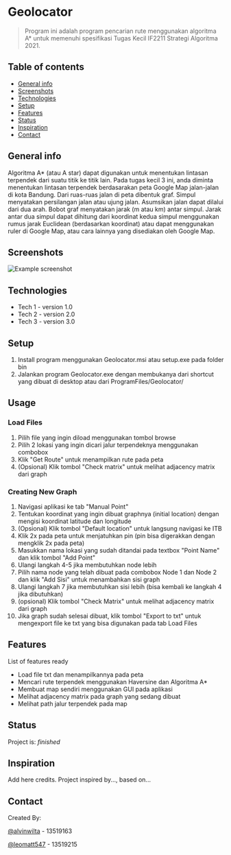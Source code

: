 # Geolocator
> Program ini adalah program pencarian rute menggunakan algoritma A* untuk memenuhi spesifikasi Tugas Kecil IF2211 Strategi Algoritma 2021.

## Table of contents
* [General info](#general-info)
* [Screenshots](#screenshots)
* [Technologies](#technologies)
* [Setup](#setup)
* [Features](#features)
* [Status](#status)
* [Inspiration](#inspiration)
* [Contact](#contact)

## General info
Algoritma A* (atau A star) dapat digunakan untuk menentukan lintasan terpendek dari suatu titik ke titik lain. Pada tugas kecil 3 ini, anda diminta menentukan lintasan terpendek berdasarakan peta Google Map jalan-jalan di kota Bandung. Dari ruas-ruas jalan di peta dibentuk graf. Simpul menyatakan persilangan jalan atau ujung jalan. Asumsikan jalan dapat dilalui dari dua arah. Bobot graf menyatakan jarak (m atau km) antar simpul. Jarak antar dua simpul dapat dihitung dari koordinat kedua simpul menggunakan rumus jarak Euclidean (berdasarkan koordinat) atau dapat menggunakan ruler di Google Map, atau cara lainnya yang disediakan oleh Google Map.

## Screenshots
![Example screenshot](./img/screenshot.png)

## Technologies
* Tech 1 - version 1.0
* Tech 2 - version 2.0
* Tech 3 - version 3.0

## Setup
1. Install program menggunakan Geolocator.msi atau setup.exe pada folder bin
2. Jalankan program Geolocator.exe dengan membukanya dari shortcut yang dibuat di desktop atau dari ProgramFiles/Geolocator/

## Usage
### Load Files
1. Pilih file yang ingin diload menggunakan tombol browse
2. Pilih 2 lokasi yang ingin dicari jalur terpendeknya menggunakan combobox
3. Klik "Get Route" untuk menampilkan rute pada peta
4. (Opsional) Klik tombol "Check matrix" untuk melihat adjacency matrix dari graph

### Creating New Graph
1. Navigasi aplikasi ke tab "Manual Point"
2. Tentukan koordinat yang ingin dibuat graphnya (initial location) dengan mengisi koordinat latitude dan longitude
3. (Opsional) Klik tombol "Default location" untuk langsung navigasi ke ITB
4. Klik 2x pada peta untuk menjatuhkan pin (pin bisa digerakkan dengan mengklik 2x pada peta)
5. Masukkan nama lokasi yang sudah ditandai pada textbox "Point Name" dan klik tombol "Add Point"
6. Ulangi langkah 4-5 jika membutuhkan node lebih
7. Pilih nama node yang telah dibuat pada combobox Node 1 dan Node 2 dan klik "Add Sisi" untuk menambahkan sisi graph
8. Ulangi langkah 7 jika membutuhkan sisi lebih (bisa kembali ke langkah 4 jika dibutuhkan)
9. (opsional) Klik tombol "Check Matrix" untuk melihat adjacency matrix dari graph
10. Jika graph sudah selesai dibuat, klik tombol "Export to txt" untuk mengexport file ke txt yang bisa digunakan pada tab Load Files

## Features
List of features ready
* Load file txt dan menampilkannya pada peta
* Mencari rute terpendek menggunakan Haversine dan Algoritma A*
* Membuat map sendiri menggunakan GUI pada aplikasi
* Melihat adjacency matrix pada graph yang sedang dibuat
* Melihat path jalur terpendek pada map


## Status
Project is: _finished_

## Inspiration
Add here credits. Project inspired by..., based on...

## Contact
Created By:

[@alvinwilta](https://github.com/alvinwilta) - 13519163

[@leomatt547](https://github.com/leomatt547) - 13519215

